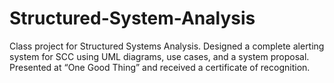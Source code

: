 # Structured-System-Analysis
Class project for Structured Systems Analysis. Designed a complete alerting system for SCC using UML diagrams, use cases, and a system proposal. Presented at “One Good Thing” and received a certificate of recognition.
